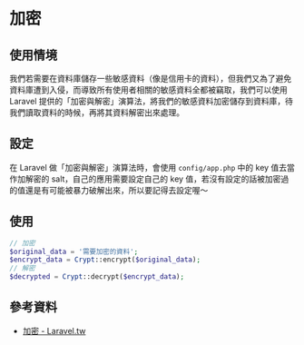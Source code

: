 # 加密

## 使用情境

我們若需要在資料庫儲存一些敏感資料（像是信用卡的資料），但我們又為了避免資料庫遭到入侵，而導致所有使用者相關的敏感資料全都被竊取，我們可以使用 Laravel 提供的「加密與解密」演算法，將我們的敏感資料加密儲存到資料庫，待我們讀取資料的時候，再將其資料解密出來處理。

## 設定

在 Laravel 做「加密與解密」演算法時，會使用 `config/app.php` 中的 key 值去當作加解密的 salt，自己的應用需要設定自己的 key 值，若沒有設定的話被加密過的值還是有可能被暴力破解出來，所以要記得去設定喔～


## 使用

```php
// 加密
$original_data = '需要加密的資料';
$encrypt_data = Crypt::encrypt($original_data);
// 解密
$decrypted = Crypt::decrypt($encrypt_data);
```

## 參考資料
* [加密 - Laravel.tw](http://laravel.tw/docs/5.1/encryption)
